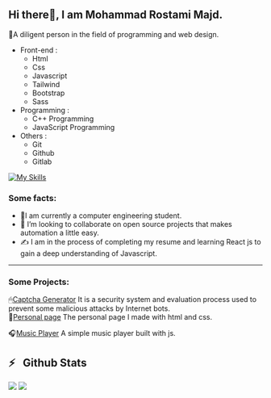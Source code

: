 ## Hi there👋, I am Mohammad Rostami Majd.

💪A diligent person in the field of programming and web design.

<ul>
  <li>Front-end :
  <ul>
<li>Html</li>
<li>Css</li>
<li>Javascript</li>
<li>Tailwind</li>
<li>Bootstrap</li>
<li>Sass</li>
    
  </ul>
  </li>
  <li>Programming :
    <ul>
      <li>C++ Programming</li>
      <li>JavaScript Programming</li>
    </ul>
  </li>

   <li>Others :
    <ul>
      <li>Git</li>
      <li>Github</li>
      <li>Gitlab</li>
    </ul>
  </li>
</ul>

[![My Skills](https://skillicons.dev/icons?i=js,html,css,bootstrap,tailwind,sass,git,github,cpp)](https://skillicons.dev)


### Some facts:
<ul>
  <li> 🔭I am currently a computer engineering student.</li>
  <li>👯 I’m looking to collaborate on open source projects that makes automation a little easy.</li>
  <li>✍ I am in the process of completing my resume and learning React js to gain a deep understanding of Javascript.</li>
</ul>

<hr>

### Some Projects:
🖱[Captcha Generator](https://mohammad668.github.io/captcha/) It is a security system and evaluation process used to prevent some malicious attacks by Internet bots.<br>
🤵[Personal page](https://mohammad668.github.io/langing-page-example/) The personal page I made with html and css.

🎧[Music Player](https://mohammad668.github.io/Project-Music-Player/) A simple music player built with js.
<h2>⚡️ &nbsp; Github Stats</h2>
<div display="flex" >
<img src="https://github-readme-stats.vercel.app/api?username=mohammad668&show_icons=true&theme=radical" />
  <img src="https://github-readme-stats.vercel.app/api/top-langs/?username=mohammad668" />
  
</div>

